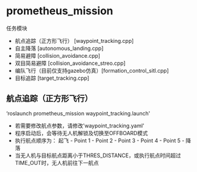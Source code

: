# prometheus_mission

任务模块

- 航点追踪（正方形飞行） [waypoint_tracking.cpp]
- 自主降落 [autonomous_landing.cpp]
- 简易避障 [collision_avoidance.cpp]
- 双目简易避障 [collision_avoidance_streo.cpp]
- 编队飞行（目前仅支持gazebo仿真）[formation_control_sitl.cpp]
- 目标追踪 [target_tracking.cpp]

## 航点追踪（正方形飞行）

‘roslaunch prometheus_mission waypoint_tracking.launch'

 - 若需要修改航点参数，请修改'waypoint_tracking.yaml'
 - 程序启动后，会等待无人机解锁及切换至OFFBOARD模式
 - 执行航点顺序为： 起飞 - Point 1 - Point 2 - Point 3 - Point 4 - Point 5 - 降落
 - 当无人机与目标航点距离小于THRES_DISTANCE，或执行航点时间超过TIME_OUT时，无人机前往下一航点
